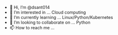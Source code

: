- 👋 Hi, I’m @dsant014
- 👀 I’m interested in ... Cloud computing 
- 🌱 I’m currently learning ... Linux/Python/Kubernetes 
- 💞️ I’m looking to collaborate on ... Python 
- 📫 How to reach me ...

<!---
dsant014/dsant014 is a ✨ special ✨ repository because its `README.md` (this file) appears on your GitHub profile.
You can click the Preview link to take a look at your changes.
--->

